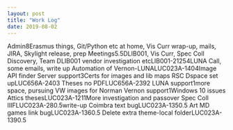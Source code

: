 ```yaml
---
layout: post
title: "Work Log"
date: 2019-08-02
---
```

<tr><td>Admin</td><td></td><td>8</td><td>Erasmus things, Git/Python etc at home, Vis Curr wrap-up, mails, JIRA, Skylight release, prep</td></tr>
<tr><td>Meetings</td><td></td><td>5.5</td><td>DLIB001, Vis Curr, Spec Coll Discovery, Team</td></tr>
<tr><td>DLIB001 vendor investigation etc</td><td>LIB001-2125</td><td>4</td><td>LUNA Call, some emails, write up</td></tr>
<tr><td>Automation of Vernon-LUNA</td><td>LUC023A-140</td><td>4</td><td>Image API finder</td></tr>
<tr><td>Server support</td><td></td><td>3</td><td>Certs for images and lib maps</td></tr>
<tr><td>RSC Dspace set up</td><td>LUC656A-240</td><td>3</td><td></td></tr>
<tr><td>Theses no PDF</td><td>LUC656A-239</td><td>2</td><td></td></tr>
<tr><td>LUNA support</td><td></td><td>1</td><td>more space, pursuing VW images for Norman</td></tr>
<tr><td>Vernon support</td><td></td><td>1</td><td>Windows 10 issues</td></tr>
<tr><td>Attics theses</td><td>LUC023A-121</td><td>1</td><td>More investigation and passover</td></tr>
<tr><td>Spec Coll IIIF</td><td>LUC023A-28</td><td>0.5</td><td>write-up</td></tr>
<tr><td>Coimbra text bug</td><td>LUC023A-135</td><td>0.5</td><td></td></tr>
<tr><td>Art MD games link bug</td><td>LUC023A-136</td><td>0.5</td><td></td></tr>
<tr><td>Delete extra theme-local folder</td><td>LUC023A-139</td><td>0.5</td><td></td></tr>

